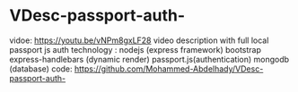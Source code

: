 # VDesc-passport-auth-
vidoe: https://youtu.be/vNPm8gxLF28
video description with full local passport js auth
technology :
nodejs (express framework)
bootstrap
express-handlebars (dynamic render)
passport.js(authentication)
mongodb (database)
code: 
https://github.com/Mohammed-Abdelhady/VDesc-passport-auth-



